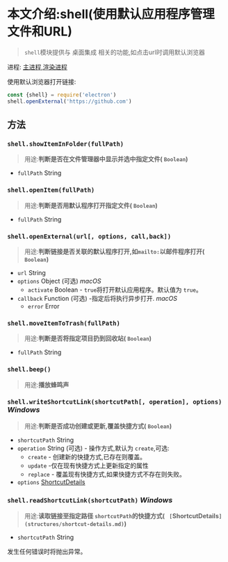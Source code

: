 # 本文介绍:shell(使用默认应用程序管理文件和URL)

> `shell`模块提供与 桌面集成 相关的功能,如点击url时调用默认浏览器

进程: [主进程](../glossary.md#main-process),[渲染进程](../glossary.md#renderer-process)

使用默认浏览器打开链接:
```JavaScript
const {shell} = require('electron')
shell.openExternal('https://github.com')
```

## 方法

### `shell.showItemInFolder(fullPath)`
> 用途:**判断是否在文件管理器中显示并选中指定文件( `Boolean`)**

* `fullPath` String

### `shell.openItem(fullPath)`
> 用途:**判断是否用默认程序打开指定文件( `Boolean`)**

* `fullPath` String

### `shell.openExternal(url[, options, call,back])`
> 用途:**判断链接是否关联的默认程序打开,如`mailto:`以邮件程序打开( `Boolean`)**

* `url` String
* `options` Object (可选) _macOS_
  * `activate` Boolean - `true`将打开默认应用程序。默认值为 `true`。
* `callback` Function (可选) -指定后将执行异步打开. _macOS_
  * `error` Error

### `shell.moveItemToTrash(fullPath)`
> 用途:**判断是否将指定项目扔到回收站( `Boolean`)**

* `fullPath` String

### `shell.beep()`
> 用途:**播放蜂鸣声**

### `shell.writeShortcutLink(shortcutPath[, operation], options)` _Windows_
> 用途:**判断是否成功创建或更新,覆盖快捷方式( `Boolean`)**

* `shortcutPath` String
* `operation` String (可选) - 操作方式,默认为 `create`,可选:
  * `create` - 创建新的快捷方式,已存在则覆盖。
  * `update` -仅在现有快捷方式上更新指定的属性
  * `replace` - 覆盖现有快捷方式,如果快捷方式不存在则失败。
* `options` [ShortcutDetails](structures/shortcut-details.md)

### `shell.readShortcutLink(shortcutPath)` _Windows_
> 用途:**读取链接至指定路径 `shortcutPath`的快捷方式( ` [`ShortcutDetails`](structures/shortcut-details.md)`)**

* `shortcutPath` String

发生任何错误时将抛出异常。